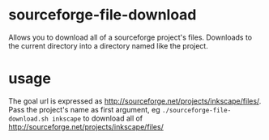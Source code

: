 # sourceforge-file-download
Allows you to download all of a sourceforge project's files. 
Downloads to the current directory into a directory named like the project. 
# usage
The goal url is expressed as http://sourceforge.net/projects/inkscape/files/. Pass the project's name as first argument, eg `./sourceforge-file-download.sh inkscape` to download all of http://sourceforge.net/projects/inkscape/files/
